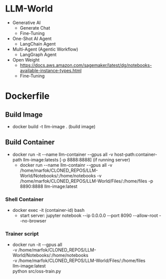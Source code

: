 # LLM-World
* Generative AI
   * Generate Chat
   * Fine-Tuning
* One-Shot AI Agent
  * LangChain Agent
* Multi-Agent (Agentic Workflow)
  * LangGraph Agent
* Open Weight
  * https://docs.aws.amazon.com/sagemaker/latest/dg/notebooks-available-instance-types.html
  * Fine-Tuning


# Dockerfile
## Build Image
* docker build -t llm-image . (build image)
## Build Container
* docker run -it --name llm-container --gpus all -v host-path:container-path llm-image:latests [-p 8888:8888] (if running server)
  * docker run --name llm-containr --gpus all -v /home/marfok/CLONED_REPOS/LLM-World/Notebooks/:/home/notebooks -v /home/marfok/CLONED_REPOS/LLM-World/Files/:/home/files -p 8890:8888 llm-image:latest   
### Shell Container
* docker exec -it (container-id) bash  
  * start server: jupyter notebook --ip 0.0.0.0 --port 8090 --allow-root --no-browser

### Trainer script
  * docker run -it --gpus all \
  -v /home/marfok/CLONED_REPOS/LLM-World/Notebooks/:/home/notebooks \
  -v /home/marfok/CLONED_REPOS/LLM-World/Files/:/home/files \
  llm-image:latest \
  python src/oss-train.py    
